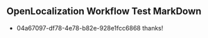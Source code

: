 ## OpenLocalization Workflow Test MarkDown
* 04a67097-df78-4e78-b82e-928e1fcc6868 thanks!

<!--HONumber=Jul16_HO3-->


